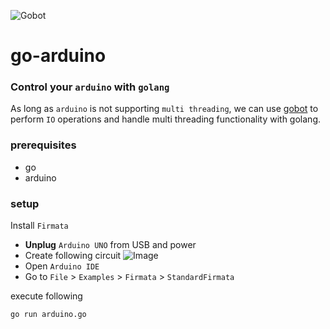 ![Gobot](https://matt.aimonetti.net/images/gobotio.png)

# go-arduino

### Control your `arduino` with `golang`
As long as `arduino` is not supporting `multi threading`, we can use [gobot](https://gobot.io/) to perform `IO` operations and handle multi threading functionality with golang.

### prerequisites
* go
* arduino

### setup
Install `Firmata`
* <b>Unplug</b> `Arduino UNO` from USB and power
* Create following circuit
![Image](supunz/go-arduino/master/circuit.svg?raw=true)
* Open `Arduino IDE`
* Go to `File` > `Examples` > `Firmata` > `StandardFirmata`

execute following     

    go run arduino.go
